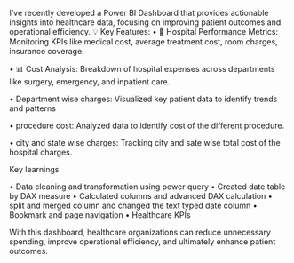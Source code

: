 I’ve recently developed a Power BI Dashboard that provides actionable insights into healthcare data, focusing on improving patient outcomes and operational efficiency.
💡 Key Features:
•	🏥 Hospital Performance Metrics: Monitoring KPIs like medical cost, average treatment cost, room charges, insurance coverage.

•	📊 Cost Analysis: Breakdown of hospital expenses across departments like surgery, emergency, and inpatient care. 

•	Department wise charges: Visualized key patient data to identify trends and patterns

•	procedure cost: Analyzed data to identify cost of the different procedure.

•	city and state wise charges: Tracking city and sate wise total cost of the hospital charges.

Key learnings

•	Data cleaning and transformation using power query
•	Created date table by DAX measure
•	Calculated columns and advanced DAX calculation
•	split and merged column and changed the text typed date column
•	Bookmark and page navigation
•	Healthcare KPIs

With this dashboard, healthcare organizations can reduce unnecessary spending, improve operational efficiency, and ultimately enhance patient outcomes.
